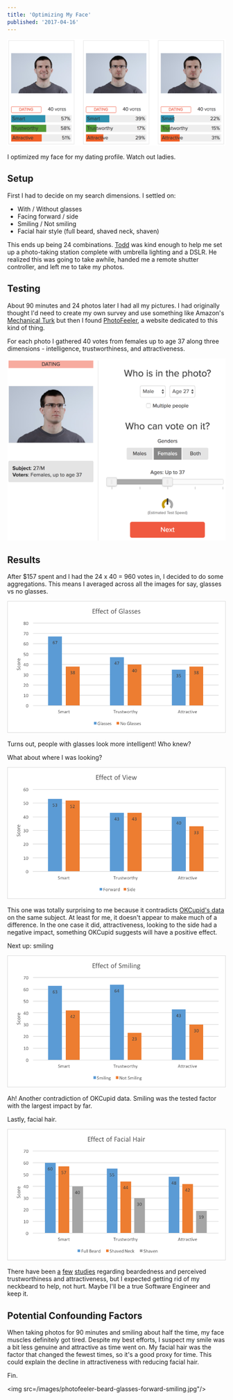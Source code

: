```yaml
---
title: 'Optimizing My Face'
published: '2017-04-16'
---
```


<img src="/images/photofeeler-sample-results.png"/>

I optimized my face for my dating profile. Watch out ladies.

Setup
---------

First I had to decide on my search dimensions. I settled on:

* With / Without glasses
* Facing forward / side
* Smiling / Not smiling
* Facial hair style (full beard, shaved neck, shaven)

This ends up being 24 combinations. [Todd](http://toddmedema.com) was kind enough to help me set up a photo-taking station complete with umbrella lighting and a DSLR. He realized this was going to take awhile, handed me a remote shutter controller, and left me to take my photos.

Testing
-------

About 90 minutes and 24 photos later I had all my pictures. I had originally thought I'd need to create my own survey and use something like Amazon's [Mechanical Turk](https://www.mturk.com) but then I found [PhotoFeeler](https://www.photofeeler.com/), a website dedicated to this kind of thing.

For each photo I gathered 40 votes from females up to age 37 along three dimensions - intelligence, trustworthiness, and attractiveness.

<img src="/images/photofeeler-setup.png"/>

Results
-------

After $157 spent and I had the 24 x 40 = 960 votes in, I decided to do some aggregations. This means I averaged across all the images for say, glasses vs no glasses.

<img src="/images/photofeeler-glasses.png"/>

Turns out, people with glasses look more intelligent! Who knew?

What about where I was looking?

<img src="/images/photofeeler-view.png"/>

This one was totally surprising to me because it contradicts [OKCupid's data](https://theblog.okcupid.com/the-4-big-myths-of-profile-pictures-41bedf26e4d) on the same subject. At least for me, it doesn't appear to make much of a difference. In the one case it did, attractiveness, looking to the side had a negative impact, something OKCupid suggests will have a positive effect.

Next up: smiling

<img src="/images/photofeeler-smiling.png"/>

Ah! Another contradiction of OKCupid data. Smiling was the tested factor with the largest impact by far.

Lastly, facial hair.

<img src="/images/photofeeler-facial-hair.png"/>

There have been [a](http://file.scirp.org/Html/2-6901043_44185.htm) [few](http://www.ingentaconnect.com/content/sbp/sbp/1990/00000018/00000001/art00019) [studies](http://www.tandfonline.com/doi/abs/10.1080/13527260903157383) regarding beardedness and perceived trustworthiness and attractiveness, but I expected getting rid of my neckbeard to help, not hurt. Maybe I'll be a true Software Engineer and keep it.

Potential Confounding Factors
-----------------------------

When taking photos for 90 minutes and smiling about half the time, my face muscles definitely got tired. Despite my best efforts, I suspect my smile was a bit less genuine and attractive as time went on. My facial hair was the factor that changed the fewest times, so it's a good proxy for time. This could explain the decline in attractiveness with reducing facial hair.

Fin.

<img src=/images/photofeeler-beard-glasses-forward-smiling.jpg"/>

